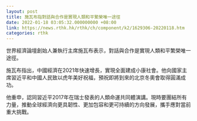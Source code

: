 ```yaml
---
layout: post
title: 施瓦布指對話與合作是實現人類和平繁榮唯一途徑
date: 2022-01-18 03:05:32.000000000 +08:00
link: https://news.rthk.hk/rthk/ch/component/k2/1629306-20220118.htm
categories: rthk
---
```


世界經濟論壇創始人兼執行主席施瓦布表示，對話與合作是實現人類和平繁榮唯一途徑。

施瓦布指出，中國經濟在2021年快速增長，實現全面建成小康社會。他向國家主席習近平和中國人民致以虎年美好祝福，預祝即將到來的北京冬奧會取得圓滿成功。

他重申，認同習近平2017年在瑞士發表的人類命運共同體演講。現時要團結所有力量，推動全球經濟向更具韌性、更加包容和更可持續的方向發展，攜手應對當前重大挑戰。
